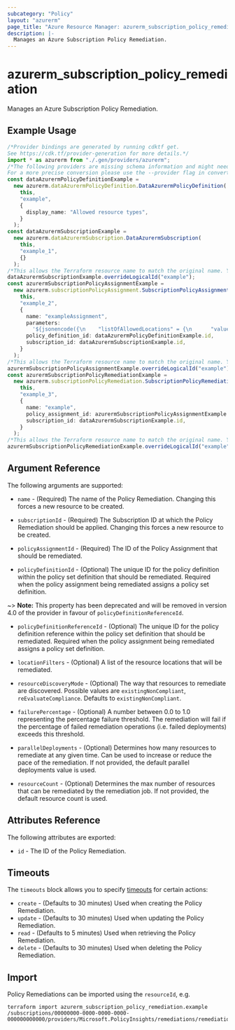 ```yaml
---
subcategory: "Policy"
layout: "azurerm"
page_title: "Azure Resource Manager: azurerm_subscription_policy_remediation"
description: |-
  Manages an Azure Subscription Policy Remediation.
---
```


# azurerm\_subscription\_policy\_remediation

Manages an Azure Subscription Policy Remediation.

## Example Usage

```typescript
/*Provider bindings are generated by running cdktf get.
See https://cdk.tf/provider-generation for more details.*/
import * as azurerm from "./.gen/providers/azurerm";
/*The following providers are missing schema information and might need manual adjustments to synthesize correctly: azurerm.
For a more precise conversion please use the --provider flag in convert.*/
const dataAzurermPolicyDefinitionExample =
  new azurerm.dataAzurermPolicyDefinition.DataAzurermPolicyDefinition(
    this,
    "example",
    {
      display_name: "Allowed resource types",
    }
  );
const dataAzurermSubscriptionExample =
  new azurerm.dataAzurermSubscription.DataAzurermSubscription(
    this,
    "example_1",
    {}
  );
/*This allows the Terraform resource name to match the original name. You can remove the call if you don't need them to match.*/
dataAzurermSubscriptionExample.overrideLogicalId("example");
const azurermSubscriptionPolicyAssignmentExample =
  new azurerm.subscriptionPolicyAssignment.SubscriptionPolicyAssignment(
    this,
    "example_2",
    {
      name: "exampleAssignment",
      parameters:
        '${jsonencode({\n    "listOfAllowedLocations" = {\n      "value" = ["West Europe", "East US"]\n    }\n  })}',
      policy_definition_id: dataAzurermPolicyDefinitionExample.id,
      subscription_id: dataAzurermSubscriptionExample.id,
    }
  );
/*This allows the Terraform resource name to match the original name. You can remove the call if you don't need them to match.*/
azurermSubscriptionPolicyAssignmentExample.overrideLogicalId("example");
const azurermSubscriptionPolicyRemediationExample =
  new azurerm.subscriptionPolicyRemediation.SubscriptionPolicyRemediation(
    this,
    "example_3",
    {
      name: "example",
      policy_assignment_id: azurermSubscriptionPolicyAssignmentExample.id,
      subscription_id: dataAzurermSubscriptionExample.id,
    }
  );
/*This allows the Terraform resource name to match the original name. You can remove the call if you don't need them to match.*/
azurermSubscriptionPolicyRemediationExample.overrideLogicalId("example");

```

## Argument Reference

The following arguments are supported:

*   `name` - (Required) The name of the Policy Remediation. Changing this forces a new resource to be created.

*   `subscriptionId` - (Required) The Subscription ID at which the Policy Remediation should be applied. Changing this forces a new resource to be created.

*   `policyAssignmentId` - (Required) The ID of the Policy Assignment that should be remediated.

*   `policyDefinitionId` - (Optional) The unique ID for the policy definition within the policy set definition that should be remediated. Required when the policy assignment being remediated assigns a policy set definition.

\~> **Note:** This property has been deprecated and will be removed in version 4.0 of the provider in favour of `policyDefinitionReferenceId`.

*   `policyDefinitionReferenceId` - (Optional) The unique ID for the policy definition reference within the policy set definition that should be remediated. Required when the policy assignment being remediated assigns a policy set definition.

*   `locationFilters` - (Optional) A list of the resource locations that will be remediated.

*   `resourceDiscoveryMode` - (Optional) The way that resources to remediate are discovered. Possible values are `existingNonCompliant`, `reEvaluateCompliance`. Defaults to `existingNonCompliant`.

*   `failurePercentage` - (Optional) A number between 0.0 to 1.0 representing the percentage failure threshold. The remediation will fail if the percentage of failed remediation operations (i.e. failed deployments) exceeds this threshold.

*   `parallelDeployments` - (Optional) Determines how many resources to remediate at any given time. Can be used to increase or reduce the pace of the remediation. If not provided, the default parallel deployments value is used.

*   `resourceCount` - (Optional) Determines the max number of resources that can be remediated by the remediation job. If not provided, the default resource count is used.

## Attributes Reference

The following attributes are exported:

* `id` - The ID of the Policy Remediation.

## Timeouts

The `timeouts` block allows you to specify [timeouts](https://www.terraform.io/language/resources/syntax#operation-timeouts) for certain actions:

* `create` - (Defaults to 30 minutes) Used when creating the Policy Remediation.
* `update` - (Defaults to 30 minutes) Used when updating the Policy Remediation.
* `read` - (Defaults to 5 minutes) Used when retrieving the Policy Remediation.
* `delete` - (Defaults to 30 minutes) Used when deleting the Policy Remediation.

## Import

Policy Remediations can be imported using the `resourceId`, e.g.

```shell
terraform import azurerm_subscription_policy_remediation.example /subscriptions/00000000-0000-0000-0000-000000000000/providers/Microsoft.PolicyInsights/remediations/remediation1
```
